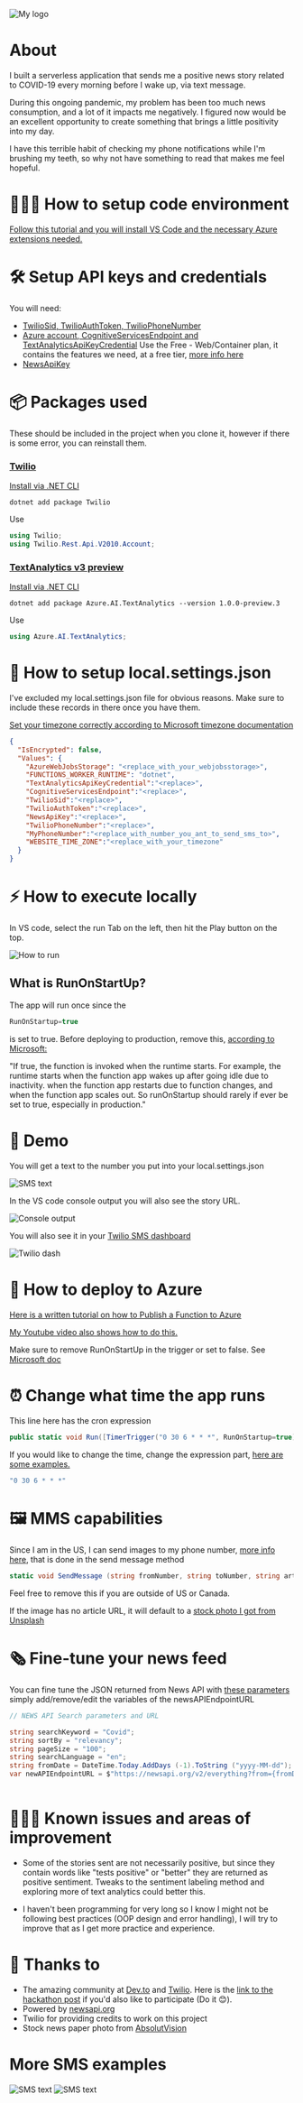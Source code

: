 ![My logo](pngs/logo.png "My logo")

# About

I built a serverless application that sends me a positive news story related to COVID-19 every morning before I wake up, via text message.

During this ongoing pandemic, my problem has been too much news consumption, and a lot of it impacts me negatively. I figured now would be an excellent opportunity to create something that brings a little positivity into my day.

I have this terrible habit of checking my phone notifications while I'm brushing my teeth, so why not have something to read that makes me feel hopeful.


# 👩🏽‍💻 How to setup code environment

[Follow this tutorial and you will install VS Code and the necessary Azure extensions needed.](https://docs.microsoft.com/en-us/azure/azure-functions/functions-create-first-function-vs-code?pivots=programming-language-csharp)

# 🛠 Setup API keys and credentials

You will need:
- [TwilioSid, TwilioAuthToken, TwilioPhoneNumber](https://www.twilio.com/docs/usage/tutorials/how-to-use-your-free-trial-account)
- [Azure account, CognitiveServicesEndpoint and TextAnalyticsApiKeyCredential](https://docs.microsoft.com/en-us/azure/cognitive-services/text-analytics/quickstarts/text-analytics-sdk?tabs=version-3&pivots=programming-language-csharp) Use the Free - Web/Container plan, it contains the features we need, at a free tier, [more info here](https://azure.microsoft.com/en-us/pricing/details/cognitive-services/text-analytics/)
- [NewsApiKey](https://newsapi.org/docs/get-started)

# 📦 Packages used

These should be included in the project when you clone it, however if there is some error, you can reinstall them.

### [Twilio](https://www.twilio.com/docs/sms/quickstart/csharp-dotnet-core])

[Install via .NET CLI](https://docs.microsoft.com/en-us/nuget/consume-packages/install-use-packages-dotnet-cli)
```shell
dotnet add package Twilio
```
Use
```csharp
using Twilio;
using Twilio.Rest.Api.V2010.Account;
```

### [TextAnalytics v3 preview](https://www.nuget.org/packages/Azure.AI.TextAnalytics/1.0.0-preview.3)

[Install via .NET CLI](https://docs.microsoft.com/en-us/nuget/consume-packages/install-use-packages-dotnet-cli)
```shell
dotnet add package Azure.AI.TextAnalytics --version 1.0.0-preview.3
```
Use
```csharp
using Azure.AI.TextAnalytics;
```
# 🔑 How to setup local.settings.json

I've excluded my local.settings.json file for obvious reasons. Make sure to include these records in there once you have them.

[Set your timezone correctly according to Microsoft timezone documentation](https://docs.microsoft.com/en-us/previous-versions/windows/it-pro/windows-vista/cc749073(v=ws.10)?WT.mc_id=personal-blog-marouill#time-zones)

```json
{
  "IsEncrypted": false,
  "Values": {
    "AzureWebJobsStorage": "<replace_with_your_webjobsstorage>",
    "FUNCTIONS_WORKER_RUNTIME": "dotnet",
    "TextAnalyticsApiKeyCredential":"<replace>",
    "CognitiveServicesEndpoint":"<replace>",
    "TwilioSid":"<replace>",
    "TwilioAuthToken":"<replace>",
    "NewsApiKey":"<replace>",
    "TwilioPhoneNumber":"<replace>",
    "MyPhoneNumber":"<replace_with_number_you_ant_to_send_sms_to>",
    "WEBSITE_TIME_ZONE":"<replace_with_your_timezone"
  }
}
```

# ⚡️ How to execute locally

In VS code, select the run Tab on the left, then hit the Play button on the top.

![How to run](pngs/howtorun.png "How to run")

## What is RunOnStartUp?
The app will run once since the 
```csharp
RunOnStartup=true
```
is set to true. Before deploying to production, remove this, [according to Microsoft:](https://docs.microsoft.com/en-us/azure/azure-functions/functions-bindings-timer?tabs=csharp#configuration)

"If true, the function is invoked when the runtime starts. For example, the runtime starts when the function app wakes up after going idle due to inactivity. when the function app restarts due to function changes, and when the function app scales out. So runOnStartup should rarely if ever be set to true, especially in production."

# 📳 Demo

You will get a text to the number you put into your local.settings.json

![SMS text](pngs/msg3.png "SMS text")

In the VS code console output you will also see the story URL.

![Console output](pngs/console.png "Console output")

You will also see it in your [Twilio SMS dashboard](pngs/https://www.twilio.com/console/sms)

![Twilio dash](pngs/twiliodash.png "Twilio dash")

# 🚀 How to deploy to Azure

[Here is a written tutorial on how to Publish a Function to Azure](https://docs.microsoft.com/en-us/azure/azure-functions/functions-create-first-function-vs-code?pivots=programming-language-csharp#publish-the-project-to-azure)

[My Youtube video also shows how to do this.](https://youtu.be/6RruTysrm58?t=435)

Make sure to remove RunOnStartUp in the trigger or set to false. See [Microsoft doc](https://docs.microsoft.com/en-us/azure/azure-functions/functions-bindings-timer?tabs=csharp#configuration)

# ⏰ Change what time the app runs

This line here has the cron expression

```csharp
public static void Run([TimerTrigger("0 30 6 * * *", RunOnStartup=true)]TimerInfo myTimer, ILogger log)
```

If you would like to change the time, change the expression part, [here are some examples.](https://docs.microsoft.com/en-us/azure/azure-functions/functions-bindings-timer?tabs=csharp#ncrontab-expressions)
```csharp
"0 30 6 * * *"
```

# 🖼 MMS capabilities

Since I am in the US, I can send images to my phone number, [more info here](https://www.twilio.com/docs/sms/tutorials/how-to-send-sms-messages-csharp?code-sample=code-send-a-message-with-an-image-url&code-language=C%23&code-sdk-version=5.x), that is done in the send message method


```csharp
static void SendMessage (string fromNumber, string toNumber, string articleUrl, string articleTitle, string imageUrl )
```

Feel free to remove this if you are outside of US or Canada.

If the image has no article URL, it will default to a [stock photo I got from Unsplash](https://unsplash.com/photos/WYd_PkCa1BY)

# 🗞 Fine-tune your news feed

You can fine tune the JSON returned from News API with [these parameters](https://newsapi.org/docs/endpoints/everything) simply add/remove/edit the variables of the newsAPIEndpointURL
```csharp
// NEWS API Search parameters and URL

string searchKeyword = "Covid";
string sortBy = "relevancy";
string pageSize = "100";
string searchLanguage = "en";
string fromDate = DateTime.Today.AddDays (-1).ToString ("yyyy-MM-dd");
var newAPIEndpointURL = $"https://newsapi.org/v2/everything?from={fromDate}&sortBy={sortBy}&pageSize={pageSize}&language={searchLanguage}&q={searchKeyword}&apiKey={newsApiKey}";
            
```
# 👷🏽‍♀️ Known issues and areas of improvement

- Some of the stories sent are not necessarily positive, but since they contain words like "tests positive" or  "better" they are returned as positive sentiment. Tweaks to the sentiment labeling method and exploring more of text analytics could better this.

- I haven't been programming for very long so I know I might not be following best practices (OOP design and error handling), I will try to improve that as I get more practice and experience. 

# 💙 Thanks to 

- The amazing community at [Dev.to](https://dev.to) and [Twilio](https://twilio.com). Here is the [link to the hackathon post](https://dev.to/devteam/announcing-the-twilio-hackathon-on-dev-2lh8) if you'd also like to participate (Do it 😊).
- Powered by [newsapi.org](https://NewsApi.org)
- Twilio for providing credits to work on this project
- Stock news paper photo from [AbsolutVision](https://unsplash.com/photos/WYd_PkCa1BY)

# More SMS examples

![SMS text](pngs/msg5.png "SMS text")
![SMS text](pngs/msg6.png "SMS text")
